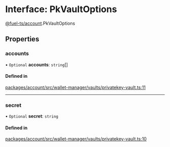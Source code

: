 # Interface: PkVaultOptions

[@fuel-ts/account](/api/Account/index.md).PkVaultOptions

## Properties

### accounts

• `Optional` **accounts**: `string`[]

#### Defined in

[packages/account/src/wallet-manager/vaults/privatekey-vault.ts:11](https://github.com/FuelLabs/fuels-ts/blob/12602001/packages/account/src/wallet-manager/vaults/privatekey-vault.ts#L11)

___

### secret

• `Optional` **secret**: `string`

#### Defined in

[packages/account/src/wallet-manager/vaults/privatekey-vault.ts:10](https://github.com/FuelLabs/fuels-ts/blob/12602001/packages/account/src/wallet-manager/vaults/privatekey-vault.ts#L10)
